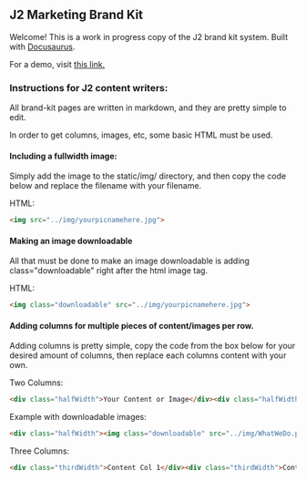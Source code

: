 ## J2 Marketing Brand Kit
Welcome! This is a work in progress copy of the J2 brand kit system. Built with <a href="https://docusaurus.io/">Docusaurus</a>.

For a demo, visit <a href="https://kind-noyce-85f720.netlify.com/">this link.</a>

### Instructions for J2 content writers:

All brand-kit pages are written in markdown, and they are pretty simple to edit. 

In order to get columns, images, etc, some basic HTML must be used. 

#### Including a fullwidth image:

Simply add the image to the static/img/ directory, and then copy the code below and replace the filename with your filename. 

HTML:
```html
<img src="../img/yourpicnamehere.jpg">
```


#### Making an image downloadable

All that must be done to make an image downloadable is adding class="downloadable" right after the html image tag.

HTML:
```html
<img class="downloadable" src="../img/yourpicnamehere.jpg">
```


#### Adding columns for multiple pieces of content/images per row.

Adding columns is pretty simple, copy the code from the box below for your desired amount of columns, then replace each columns content with your own.

Two Columns:
```html
<div class="halfWidth">Your Content or Image</div><div class="halfWidth">Your Content or Image 2</div>
```

Example with downloadable images:
```html
<div class="halfWidth"><img class="downloadable" src="../img/WhatWeDo.png"></div><div class="halfWidth"><img class="downloadable" src="../img/WhatWeDo.png"></div>
```

Three Columns:
```html
<div class="thirdWidth">Content Col 1</div><div class="thirdWidth">Content Col 2</div><div class="thirdWidth">Content Col 3</div>
```